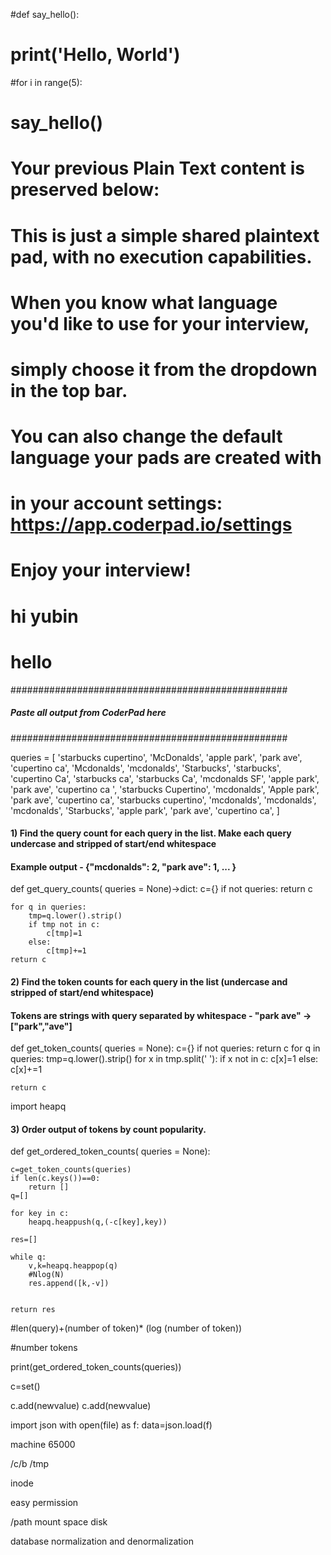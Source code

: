  #def say_hello():
#    print('Hello, World')

#for i in range(5):
#    say_hello()


# 
# Your previous Plain Text content is preserved below:
# 
# This is just a simple shared plaintext pad, with no execution capabilities.
# 
# When you know what language you'd like to use for your interview,
# simply choose it from the dropdown in the top bar.
# 
# You can also change the default language your pads are created with
# in your account settings: https://app.coderpad.io/settings
# 
# Enjoy your interview!
# 
# 
# hi yubin
# hello

##################################################
##### Paste _all_ output from CoderPad here ######
##################################################

queries = [
     'starbucks cupertino', 
     'McDonalds',
     'apple park',
     'park ave',
     'cupertino ca',
     'Mcdonalds', 
     'mcdonalds',
     'Starbucks',
     'starbucks',
     'cupertino Ca',
     'starbucks ca',
     'starbucks Ca', 
     'mcdonalds SF',
     'apple park',
     'park ave',
     'cupertino ca  ',
     'starbucks Cupertino', 
     'mcdonalds',
     'Apple park',
     'park ave',
     'cupertino ca',
     'starbucks cupertino', 
     'mcdonalds',
     'mcdonalds',
     'mcdonalds',
     'Starbucks',
     'apple park',
     'park ave',
     'cupertino ca',
     ]

#### 1) Find the query count for each query in the list. Make each query undercase and stripped of start/end whitespace ### 
#### Example output - {"mcdonalds": 2, "park ave": 1, ... } ### 


def get_query_counts( queries = None)->dict:
    c={}
    if not queries:
        return c
    
    
    for q in queries:
        tmp=q.lower().strip()
        if tmp not in c:
            c[tmp]=1
        else:
            c[tmp]+=1    
    return c






#### 2) Find the token counts for each query in the list (undercase and stripped of start/end whitespace) ### 
#### Tokens are strings with query separated by whitespace - "park ave" -> ["park","ave"]


def get_token_counts( queries = None):
    c={}
    if not queries:
        return c
    for q in queries:
        tmp=q.lower().strip()
        for x in tmp.split(' '):
            if x not in c:
                c[x]=1
            else:
                c[x]+=1
    
    return c


import heapq
#### 3) Order output of tokens by count popularity.
def get_ordered_token_counts( queries = None):
    
    c=get_token_counts(queries)
    if len(c.keys())==0:
        return []
    q=[]
    
    for key in c:
        heapq.heappush(q,(-c[key],key))
        
    res=[]
    
    while q:
        v,k=heapq.heappop(q)
        #Nlog(N)
        res.append([k,-v])
    
    
    return res

#len(query)+(number of token)* (log (number of token))

#number tokens 

print(get_ordered_token_counts(queries))


c=set()

c.add(newvalue)
c.add(newvalue)

import json
with open(file) as f:
    data=json.load(f)
    
    
machine 65000

/c/b /tmp

inode

easy permission 

/path mount space disk 

database normalization and denormalization
